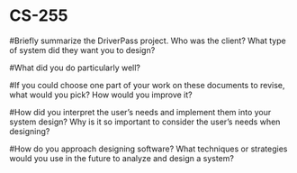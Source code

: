 # CS-255

#Briefly summarize the DriverPass project. Who was the client? What type of system did they want you to design?



#What did you do particularly well?



#If you could choose one part of your work on these documents to revise, what would you pick? How would you improve it?



#How did you interpret the user’s needs and implement them into your system design? Why is it so important to consider the user’s needs when designing?



#How do you approach designing software? What techniques or strategies would you use in the future to analyze and design a system?

